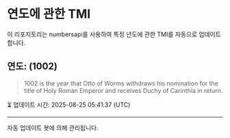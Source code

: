 
# 연도에 관한 TMI

이 리포지토리는 numbersapi를 사용하여 특정 년도에 관한 TMI를 자동으로 업데이트합니다.

## 연도: (1002)
> 1002 is the year that Otto of Worms withdraws his nomination for the title of Holy Roman Emperor and receives Duchy of Carinthia in return.

⏳ 업데이트 시간: 2025-08-25 05:41:37 (UTC)

---
자동 업데이트 봇에 의해 관리됩니다.
